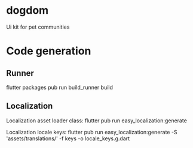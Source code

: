 # dogdom

Ui kit for pet communities

# Code generation

## Runner

flutter packages pub run build_runner build

## Localization

Localization asset loader class:
flutter pub run easy_localization:generate

Localization locale keys:
flutter pub run easy_localization:generate -S 'assets/translations/' -f keys -o locale_keys.g.dart

